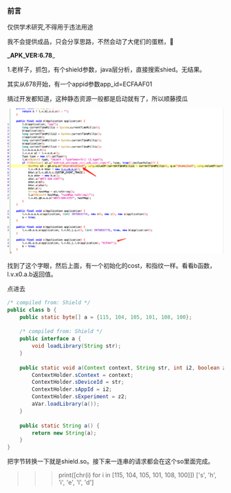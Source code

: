### 前言

仅供学术研究,不得用于违法用途

我不会提供成品，只会分享思路，不然会动了大佬们的蛋糕，🐶

**_APK_VER:6.78**_

1.老样子，抓包，有个shield参数，java层分析，直接搜索shied。无结果。

其实从678开始，有一个appid参数app_id=ECFAAF01

搞过开发都知道，这种静态资源一般都是启动就有了，所以顺藤摸瓜

![image-20210202211406288](image-20210202211406288.png)

找到了这个字眼，然后上面，有一个初始化的cost，和指纹一样。看看b函数，l.v.x0.a.b返回值。

点进去

```java
/* compiled from: Shield */
public class b {
    public static byte[] a = {115, 104, 105, 101, 108, 100};

    /* compiled from: Shield */
    public interface a {
        void loadLibrary(String str);
    }

    public static void a(Context context, String str, int i2, boolean z2, a aVar) {
        ContextHolder.sContext = context;
        ContextHolder.sDeviceId = str;
        ContextHolder.sAppId = i2;
        ContextHolder.sExperiment = z2;
        aVar.loadLibrary(a());
    }

    public static String a() {
        return new String(a);
    }
}
```

把字节转换一下就是shield.so。接下来一连串的请求都会在这个so里面完成。

>>> print([chr(i) for i in [115, 104, 105, 101, 108, 100]])
>>> ['s', 'h', 'i', 'e', 'l', 'd']